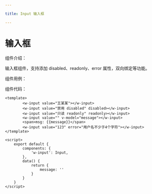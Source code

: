 ```yaml
---

title: Input 输入框

---
```

# 输入框

组件介绍：<br>

输入框组件，支持添加 disabled、readonly、error 属性，双向绑定等功能。

组件用例：<br>

<input-demos></input-demos>

组件代码：

```vue
<template>
        <w-input value="王某某"></w-input>
        <w-input value="禁用 disabled" disabled></w-input>
        <w-input value="只读 readonly" readonly></w-input>
        <w-input value="" v-model="message"></w-input>
        <span>msg: {{message}}</span>
        <w-input value="123" error="用户名不少于4个字符"></w-input>
</template>

<script>
    export default {
        components: {
            'w-input': Input,
        },
        data() {
            return {
                message: ''
            }
        }
    }
</script>
```